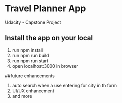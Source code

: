 # Travel Planner App
Udacity - Capstone Project<br>



## Install the app on your local
1. run npm install
2. run npm run build
3. run npm run start
4. open localhost:3000 in browser

##future enhancements
1. auto search when a use entering for city in th form
2. UI/UX enhancement
3. and more
